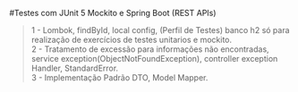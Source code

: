 #Testes com JUnit 5 Mockito e Spring Boot (REST APIs)


> 1 - Lombok,  findById, local config, (Perfil de Testes) banco h2 só para realização de exercícios de testes unitarios e mockito. <br />
> 2 - Tratamento de excessão para informações não encontradas, service exception(ObjectNotFoundException), controller exception Handler, StandardError. <br />
> 3 - Implementação Padrão DTO, Model Mapper.


